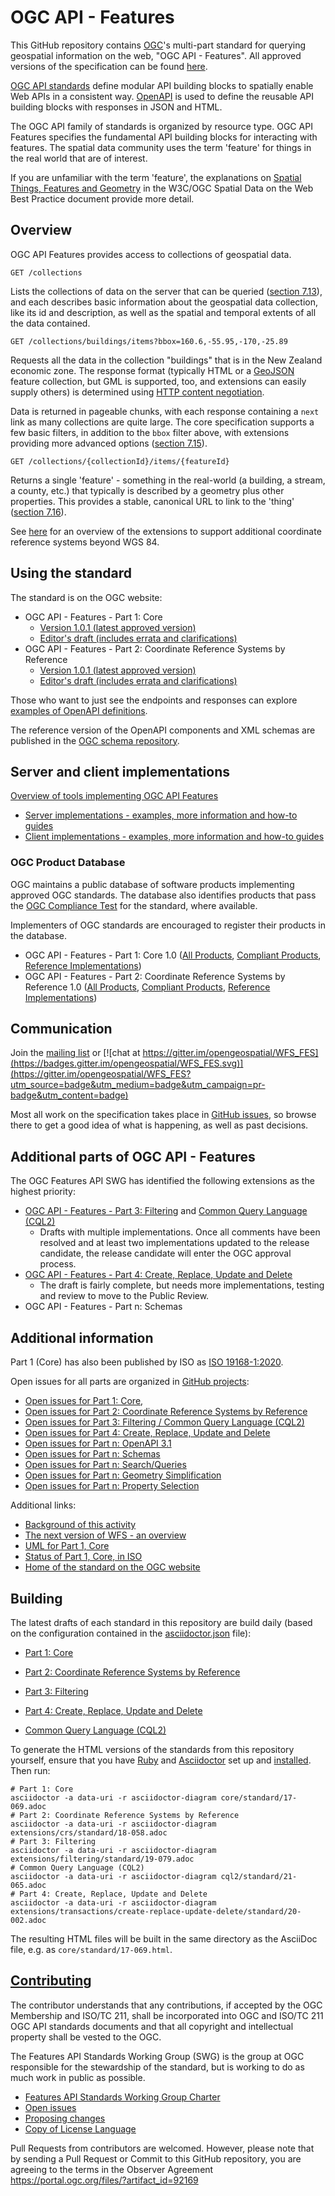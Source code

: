 # OGC API - Features

This GitHub repository contains [OGC](https://www.ogc.org)'s
multi-part standard for querying geospatial information on the web, "OGC API - Features".
All approved versions of the specification can be found [here](https://www.opengeospatial.org/standards/ogcapi-features).

[OGC API standards](https://ogcapi.ogc.org/) define modular API building blocks to spatially enable Web APIs
in a consistent way. [OpenAPI](https://openapis.org) is used to define the reusable
API building blocks with responses in JSON and HTML.

The OGC API family of standards is organized by resource type. OGC API Features
specifies the fundamental API building blocks for interacting with features.
The spatial data community uses the term 'feature' for things in the real world
that are of interest.

If you are unfamiliar with the term 'feature', the explanations on
[Spatial Things, Features and Geometry](https://www.w3.org/TR/sdw-bp/#spatial-things-features-and-geometry)
in the W3C/OGC Spatial Data on the Web Best Practice document provide more detail.

## Overview

OGC API Features provides access to collections of geospatial data.

```
GET /collections
```

Lists the collections of data on the server that can be queried ([section 7.13](http://www.opengis.net/doc/IS/ogcapi-features-1/1.0#_collections_)),
and each describes basic information about the geospatial data collection, like its id and description, as well as the
spatial and temporal extents of all the data contained.

```
GET /collections/buildings/items?bbox=160.6,-55.95,-170,-25.89
```

Requests all the data in the collection "buildings" that is in the New Zealand economic zone.
The response format (typically HTML or a [GeoJSON](https://geojson.org/) feature
collection, but GML is supported, too, and extensions can easily supply others) is determined using
[HTTP content negotiation](https://restfulapi.net/content-negotiation/).

Data is returned in pageable chunks, with each response containing a `next` link
as many collections are quite large. The core specification supports a few basic filters, in
addition to the `bbox` filter above, with extensions providing more advanced options
([section 7.15](http://www.opengis.net/doc/IS/ogcapi-features-1/1.0#_items_)).

```
GET /collections/{collectionId}/items/{featureId}
```

Returns a single 'feature' - something in the real-world (a building,
a stream, a county, etc.) that typically is described by a geometry plus other properties.
This provides a stable, canonical URL to link to the 'thing'
([section 7.16](http://www.opengis.net/doc/IS/ogcapi-features-1/1.0#_feature_)).

See [here](https://github.com/opengeospatial/ogcapi-features/tree/master/extensions/crs) for
an overview of the extensions to support additional coordinate reference systems beyond WGS 84.

## Using the standard

The standard is on the OGC website:

* OGC API - Features - Part 1: Core
  * [Version 1.0.1 (latest approved version)](https://docs.ogc.org/is/17-069r4/17-069r4.html)
  * [Editor's draft (includes errata and clarifications)](https://docs.ogc.org/DRAFTS/17-069r5.html)
* OGC API - Features - Part 2: Coordinate Reference Systems by Reference
  * [Version 1.0.1 (latest approved version)](https://docs.ogc.org/is/18-058r1/18-058r1.html)
  * [Editor's draft (includes errata and clarifications)](https://docs.ogc.org/DRAFTS/18-058r2.html)

Those who want to just see the endpoints and responses can explore [examples of
OpenAPI definitions](https://github.com/opengeospatial/ogcapi-features/tree/master/core/examples/openapi).

The reference version of the OpenAPI components and XML schemas are published
in the [OGC schema repository](http://schemas.opengis.net/ogcapi/features/).

## Server and client implementations

[Overview of tools implementing OGC API Features](implementations/README.adoc)

* [Server implementations - examples, more information and how-to guides](implementations/servers/README.md)
* [Client implementations - examples, more information and how-to guides](implementations/clients/README.md)

### OGC Product Database

OGC maintains a public database of software products implementing approved OGC standards. The database also identifies products that pass the [OGC Compliance Test](https://www.ogc.org/compliance) for the standard, where available.

Implementers of OGC standards are encouraged to register their products in the database.

* OGC API - Features - Part 1: Core 1.0 ([All Products](https://www.ogc.org/resource/products?display_opt=3&specid=1022), [Compliant Products](https://www.ogc.org/resource/products?display_opt=1&specid=1022), [Reference Implementations](https://www.ogc.org/resource/products?display_opt=2&specid=1022))
* OGC API - Features - Part 2: Coordinate Reference Systems by Reference 1.0 ([All Products](https://www.ogc.org/resource/products?display_opt=3&specid=1121), [Compliant Products](https://www.ogc.org/resource/products?display_opt=1&specid=1121), [Reference Implementations](https://www.ogc.org/resource/products?display_opt=2&specid=1121))

## Communication

Join the [mailing list](https://lists.ogc.org/mailman/listinfo/wfs-fes.swg) or [![chat at https://gitter.im/opengeospatial/WFS_FES](https://badges.gitter.im/opengeospatial/WFS_FES.svg)](https://gitter.im/opengeospatial/WFS_FES?utm_source=badge&utm_medium=badge&utm_campaign=pr-badge&utm_content=badge)

Most all work on the specification takes place in [GitHub issues](https://github.com/opengeospatial/ogcapi-features/issues),
so browse there to get a good idea of what is happening, as well as past decisions.

## Additional parts of OGC API - Features

The OGC Features API SWG has identified the following extensions as the highest priority:

* [OGC API - Features - Part 3: Filtering](https://docs.ogc.org/DRAFTS/19-079r1.html) and [Common Query Language (CQL2)](https://docs.ogc.org/DRAFTS/21-065.html)
  * Drafts with multiple implementations. Once all comments have been resolved and at least two implementations updated to the release candidate, the release candidate will enter the OGC approval process.
* [OGC API - Features - Part 4: Create, Replace, Update and Delete](https://docs.ogc.org/DRAFTS/20-002.html)
  * The draft is fairly complete, but needs more implementations, testing and review to move to the Public Review.
* OGC API - Features - Part n: Schemas

## Additional information

Part 1 (Core) has also been published by ISO as [ISO 19168-1:2020](https://www.iso.org/standard/32586.html).

Open issues for all parts are organized in [GitHub projects](https://github.com/opengeospatial/ogcapi-features/projects):

* [Open issues for Part 1: Core](https://github.com/opengeospatial/ogcapi-features/projects/1),
* [Open issues for Part 2: Coordinate Reference Systems by Reference](https://github.com/opengeospatial/ogcapi-features/projects/2)
* [Open issues for Part 3: Filtering / Common Query Language (CQL2)](https://github.com/opengeospatial/ogcapi-features/projects/4)
* [Open issues for Part 4: Create, Replace, Update and Delete](https://github.com/opengeospatial/ogcapi-features/projects/3)
* [Open issues for Part n: OpenAPI 3.1](https://github.com/opengeospatial/ogcapi-features/projects/7)
* [Open issues for Part n: Schemas](https://github.com/opengeospatial/ogcapi-features/projects/11)
* [Open issues for Part n: Search/Queries](https://github.com/opengeospatial/ogcapi-features/projects/10)
* [Open issues for Part n: Geometry Simplification](https://github.com/opengeospatial/ogcapi-features/projects/13)
* [Open issues for Part n: Property Selection](https://github.com/opengeospatial/ogcapi-features/projects/12)

Additional links:

* [Background of this activity](docs/background.md)
* [The next version of WFS - an overview](docs/overview.md)
* [UML for Part 1, Core](docs/uml/README.md)
* [Status of Part 1, Core, in ISO](https://www.iso.org/standard/32586.html)
* [Home of the standard on the OGC website](https://www.opengeospatial.org/standards/ogcapi-features)

## Building

The latest drafts of each standard in this repository are build daily (based on the configuration contained in the [asciidoctor.json](https://github.com/opengeospatial/ogcapi-features/blob/master/asciidoctor.json) file):

* [Part 1: Core](https://docs.ogc.org/DRAFTS/17-069r5.html)
* [Part 2: Coordinate Reference Systems by Reference](https://docs.ogc.org/DRAFTS/18-058r2.html)
* [Part 3: Filtering](https://docs.ogc.org/DRAFTS/19-079r1.html)
* [Part 4: Create, Replace, Update and Delete](https://docs.ogc.org/DRAFTS/20-002.html)

* [Common Query Language (CQL2)](https://docs.ogc.org/DRAFTS/21-065.html)

To generate the HTML versions of the standards from this repository yourself, ensure that you have [Ruby](https://www.ruby-lang.org/en/) and
[Asciidoctor](https://asciidoctor.org/) set up and [installed](https://asciidoctor.org/docs/#get-started-with-asciidoctor).
Then run:

```text
# Part 1: Core
asciidoctor -a data-uri -r asciidoctor-diagram core/standard/17-069.adoc
# Part 2: Coordinate Reference Systems by Reference
asciidoctor -a data-uri -r asciidoctor-diagram extensions/crs/standard/18-058.adoc
# Part 3: Filtering
asciidoctor -a data-uri -r asciidoctor-diagram extensions/filtering/standard/19-079.adoc
# Common Query Language (CQL2)
asciidoctor -a data-uri -r asciidoctor-diagram cql2/standard/21-065.adoc
# Part 4: Create, Replace, Update and Delete
asciidoctor -a data-uri -r asciidoctor-diagram extensions/transactions/create-replace-update-delete/standard/20-002.adoc
```

The resulting HTML files will be built in the same directory as the AsciiDoc file, e.g. as `core/standard/17-069.html`.

## [Contributing](CONTRIBUTING.md)

The contributor understands that any contributions, if accepted by the OGC Membership and ISO/TC 211, shall be incorporated into OGC and ISO/TC 211 OGC API standards documents and that all copyright and intellectual property shall be vested to the OGC.

The Features API Standards Working Group (SWG) is the group at OGC responsible for the stewardship of the standard, but is working to do as much work in public as possible.

* [Features API Standards Working Group Charter](CHARTER.adoc)
* [Open issues](https://github.com/opengeospatial/ogcapi-features/issues)
* [Proposing changes](https://github.com/opengeospatial/ogcapi-features/wiki/Propose-a-change-to-a-draft-of-a-specification-document)
* [Copy of License Language](https://raw.githubusercontent.com/opengeospatial/ogcapi-features/master/LICENSE)

Pull Requests from contributors are welcomed. However, please note that by sending a Pull Request or Commit to this GitHub repository, you are agreeing to the terms in the Observer Agreement https://portal.ogc.org/files/?artifact_id=92169
